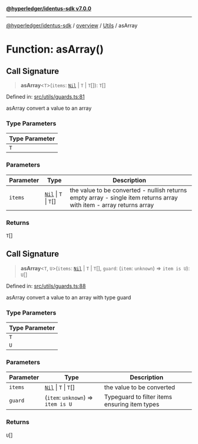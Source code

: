 [**@hyperledger/identus-sdk v7.0.0**](../../../../README.md)

***

[@hyperledger/identus-sdk](../../../../README.md) / [overview](../../../README.md) / [Utils](../README.md) / asArray

# Function: asArray()

## Call Signature

> **asArray**\<`T`\>(`items`: [`Nil`](../type-aliases/Nil.md) \| `T` \| `T`[]): `T`[]

Defined in: [src/utils/guards.ts:81](https://github.com/hyperledger/identus-edge-agent-sdk-ts/blob/96423ee84b124a31ce63036d9d623d1cb73a13c2/src/utils/guards.ts#L81)

asArray
convert a value to an array

### Type Parameters

| Type Parameter |
| ------ |
| `T` |

### Parameters

| Parameter | Type | Description |
| ------ | ------ | ------ |
| `items` | [`Nil`](../type-aliases/Nil.md) \| `T` \| `T`[] | the value to be converted - nullish returns empty array - single item returns array with item - array returns array |

### Returns

`T`[]

## Call Signature

> **asArray**\<`T`, `U`\>(`items`: [`Nil`](../type-aliases/Nil.md) \| `T` \| `T`[], `guard`: (`item`: `unknown`) => `item is U`): `U`[]

Defined in: [src/utils/guards.ts:88](https://github.com/hyperledger/identus-edge-agent-sdk-ts/blob/96423ee84b124a31ce63036d9d623d1cb73a13c2/src/utils/guards.ts#L88)

asArray
convert a value to an array with type guard

### Type Parameters

| Type Parameter |
| ------ |
| `T` |
| `U` |

### Parameters

| Parameter | Type | Description |
| ------ | ------ | ------ |
| `items` | [`Nil`](../type-aliases/Nil.md) \| `T` \| `T`[] | the value to be converted |
| `guard` | (`item`: `unknown`) => `item is U` | Typeguard to filter items ensuring item types |

### Returns

`U`[]
